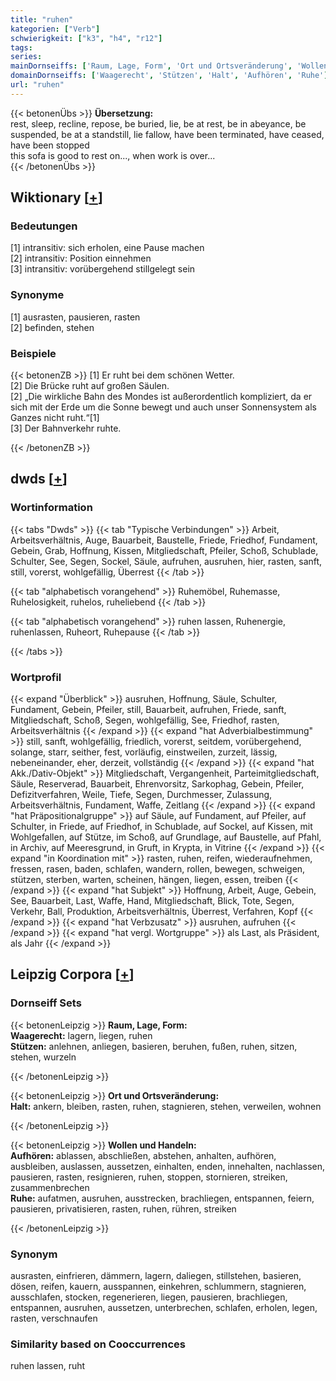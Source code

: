 ```yaml
---
title: "ruhen"
kategorien: ["Verb"]
schwierigkeit: ["k3", "h4", "r12"]
tags:
series:
mainDornseiffs: ['Raum, Lage, Form', 'Ort und Ortsveränderung', 'Wollen und Handeln']
domainDornseiffs: ['Waagerecht', 'Stützen', 'Halt', 'Aufhören', 'Ruhe']
url: "ruhen"
---
```


{{< betonenÜbs >}}
**Übersetzung:**  
rest, sleep, recline, repose, be buried, lie, be at rest, be in abeyance, be suspended, be at a standstill, lie fallow, have been terminated, have ceased, have been stopped  
this sofa is good to rest on..., when work is over...  
{{< /betonenÜbs >}}

## Wiktionary [[+](https://de.wiktionary.org/wiki/ruhen)]

### Bedeutungen
[1] intransitiv: sich erholen, eine Pause machen  
[2] intransitiv: Position einnehmen  
[3] intransitiv: vorübergehend stillgelegt sein  

### Synonyme
[1] ausrasten, pausieren, rasten  
[2] befinden, stehen  

### Beispiele
{{< betonenZB >}}
[1] Er ruht bei dem schönen Wetter.  
[2] Die Brücke ruht auf großen Säulen.  
[2] „Die wirkliche Bahn des Mondes ist außerordentlich kompliziert, da er sich mit der Erde um die Sonne bewegt und auch unser Sonnensystem als Ganzes nicht ruht.“[1]  
[3] Der Bahnverkehr ruhte.  

{{< /betonenZB >}}


## dwds [[+](https://www.dwds.de/wb/ruhen)]

### Wortinformation
{{< tabs "Dwds" >}}
{{< tab "Typische Verbindungen" >}}
Arbeit, Arbeitsverhältnis, Auge, Bauarbeit, Baustelle, Friede, Friedhof, Fundament, Gebein, Grab, Hoffnung, Kissen, Mitgliedschaft, Pfeiler, Schoß, Schublade, Schulter, See, Segen, Sockel, Säule, aufruhen, ausruhen, hier, rasten, sanft, still, vorerst, wohlgefällig, Überrest
{{< /tab >}}

{{< tab "alphabetisch vorangehend" >}}
Ruhemöbel, Ruhemasse, Ruhelosigkeit, ruhelos, ruheliebend
{{< /tab >}}

{{< tab "alphabetisch vorangehend" >}}
ruhen lassen, Ruhenergie, ruhenlassen, Ruheort, Ruhepause
{{< /tab >}}

{{< /tabs >}}

### Wortprofil
{{< expand "Überblick" >}} ausruhen, Hoffnung, Säule, Schulter, Fundament, Gebein, Pfeiler, still, Bauarbeit, aufruhen, Friede, sanft, Mitgliedschaft, Schoß, Segen, wohlgefällig, See, Friedhof, rasten, Arbeitsverhältnis {{< /expand >}}
{{< expand "hat Adverbialbestimmung" >}} still, sanft, wohlgefällig, friedlich, vorerst, seitdem, vorübergehend, solange, starr, seither, fest, vorläufig, einstweilen, zurzeit, lässig, nebeneinander, eher, derzeit, vollständig {{< /expand >}}
{{< expand "hat Akk./Dativ-Objekt" >}} Mitgliedschaft, Vergangenheit, Parteimitgliedschaft, Säule, Reserverad, Bauarbeit, Ehrenvorsitz, Sarkophag, Gebein, Pfeiler, Defizitverfahren, Weile, Tiefe, Segen, Durchmesser, Zulassung, Arbeitsverhältnis, Fundament, Waffe, Zeitlang {{< /expand >}}
{{< expand "hat Präpositionalgruppe" >}} auf Säule, auf Fundament, auf Pfeiler, auf Schulter, in Friede, auf Friedhof, in Schublade, auf Sockel, auf Kissen, mit Wohlgefallen, auf Stütze, im Schoß, auf Grundlage, auf Baustelle, auf Pfahl, in Archiv, auf Meeresgrund, in Gruft, in Krypta, in Vitrine {{< /expand >}}
{{< expand "in Koordination mit" >}} rasten, ruhen, reifen, wiederaufnehmen, fressen, rasen, baden, schlafen, wandern, rollen, bewegen, schweigen, stützen, sterben, warten, scheinen, hängen, liegen, essen, treiben {{< /expand >}}
{{< expand "hat Subjekt" >}} Hoffnung, Arbeit, Auge, Gebein, See, Bauarbeit, Last, Waffe, Hand, Mitgliedschaft, Blick, Tote, Segen, Verkehr, Ball, Produktion, Arbeitsverhältnis, Überrest, Verfahren, Kopf {{< /expand >}}
{{< expand "hat Verbzusatz" >}} ausruhen, aufruhen {{< /expand >}}
{{< expand "hat vergl. Wortgruppe" >}} als Last, als Präsident, als Jahr {{< /expand >}}

## Leipzig Corpora [[+](https://corpora.uni-leipzig.de/en/res?word=ruhen&corpusId=deu_newscrawl-public_2018)]

### Dornseiff Sets
{{< betonenLeipzig >}}
**Raum, Lage, Form:**  
**Waagerecht:** lagern, liegen, ruhen  
**Stützen:** anlehnen, anliegen, basieren, beruhen, fußen, ruhen, sitzen, stehen, wurzeln  

{{< /betonenLeipzig >}}


{{< betonenLeipzig >}}
**Ort und Ortsveränderung:**  
**Halt:** ankern, bleiben, rasten, ruhen, stagnieren, stehen, verweilen, wohnen  

{{< /betonenLeipzig >}}


{{< betonenLeipzig >}}
**Wollen und Handeln:**  
**Aufhören:** ablassen, abschließen, abstehen, anhalten, aufhören, ausbleiben, auslassen, aussetzen, einhalten, enden, innehalten, nachlassen, pausieren, rasten, resignieren, ruhen, stoppen, stornieren, streiken, zusammenbrechen  
**Ruhe:** aufatmen, ausruhen, ausstrecken, brachliegen, entspannen, feiern, pausieren, privatisieren, rasten, ruhen, rühren, streiken  

{{< /betonenLeipzig >}}

### Synonym
ausrasten, einfrieren, dämmern, lagern, daliegen, stillstehen, basieren, dösen, reifen, kauern, ausspannen, einkehren, schlummern, stagnieren, ausschlafen, stocken, regenerieren, liegen, pausieren, brachliegen, entspannen, ausruhen, aussetzen, unterbrechen, schlafen, erholen, legen, rasten, verschnaufen


### Similarity based on Cooccurrences
ruhen lassen, ruht

